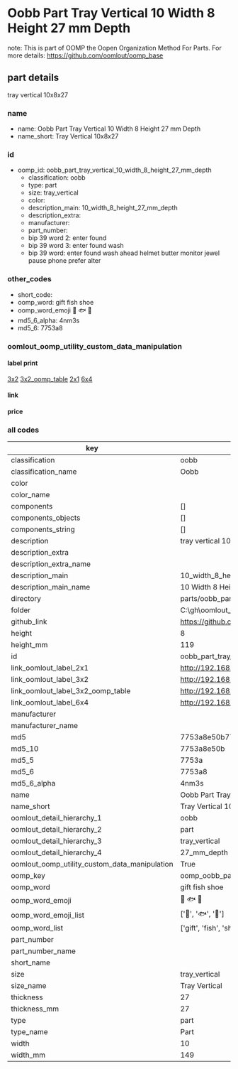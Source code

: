 # Oobb Part Tray Vertical 10 Width 8 Height 27 mm Depth  

note: This is part of OOMP the Oopen Organization Method For Parts. For more details: https://github.com/oomlout/oomp_base

##  part details
  



tray vertical 10x8x27



### name
* name: Oobb Part Tray Vertical 10 Width 8 Height 27 mm Depth
* name_short: Tray Vertical 10x8x27 
### id
* oomp_id: oobb_part_tray_vertical_10_width_8_height_27_mm_depth
  * classification: oobb
  * type: part
  * size: tray_vertical
  * color: 
  * description_main: 10_width_8_height_27_mm_depth
  * description_extra: 
  * manufacturer: 
  * part_number: 
  * bip 39 word 2: enter found
  * bip 39 word 3: enter found wash
  * bip 39 word: enter found wash ahead helmet butter monitor jewel pause phone prefer alter

### other_codes
* short_code: 
* oomp_word: gift fish shoe
* oomp_word_emoji :gift: :fish: :shoe:
* md5_6_alpha: 4nm3s
* md5_6: 7753a8






### oomlout_oomp_utility_custom_data_manipulation
#### label print
[3x2](http://192.168.1.245:1112/?label=oomp%204nm3s)
[3x2_oomp_table](http://192.168.1.108:1112/?label=oomp%204nm3s)
[2x1](http://192.168.1.242:1112/?label=oomp%204nm3s)
[6x4](http://192.168.1.55:1112/?label=oomp%204nm3s)    

#### link

                              

#### price







### all codes 
| key | value |  
| --- | --- |  
| classification | oobb |  
| classification_name | Oobb |  
| color |  |  
| color_name |  |  
| components | [] |  
| components_objects | [] |  
| components_string | [] |  
| description | tray vertical 10x8x27 |  
| description_extra |  |  
| description_extra_name |  |  
| description_main | 10_width_8_height_27_mm_depth |  
| description_main_name | 10 Width 8 Height 27 mm Depth |  
| directory | parts/oobb_part_tray_vertical_10_width_8_height_27_mm_depth |  
| folder | C:\gh\oomlout_oobb_version_4_generated_parts\parts\oobb_part_tray_vertical_10_width_8_height_27_mm_depth |  
| github_link | https://github.com/oomlout/oomlout_oomp_part_src/tree/main/parts/oobb_part_tray_vertical_10_width_8_height_27_mm_depth |  
| height | 8 |  
| height_mm | 119 |  
| id | oobb_part_tray_vertical_10_width_8_height_27_mm_depth |  
| link_oomlout_label_2x1 | http://192.168.1.242:1112/?label=oomp%204nm3s |  
| link_oomlout_label_3x2 | http://192.168.1.245:1112/?label=oomp%204nm3s |  
| link_oomlout_label_3x2_oomp_table | http://192.168.1.108:1112/?label=oomp%204nm3s |  
| link_oomlout_label_6x4 | http://192.168.1.55:1112/?label=oomp%204nm3s |  
| manufacturer |  |  
| manufacturer_name |  |  
| md5 | 7753a8e50b77f1e07d357053eed70a5b |  
| md5_10 | 7753a8e50b |  
| md5_5 | 7753a |  
| md5_6 | 7753a8 |  
| md5_6_alpha | 4nm3s |  
| name | Oobb Part Tray Vertical 10 Width 8 Height 27 mm Depth |  
| name_short | Tray Vertical 10x8x27  |  
| oomlout_detail_hierarchy_1 | oobb |  
| oomlout_detail_hierarchy_2 | part |  
| oomlout_detail_hierarchy_3 | tray_vertical |  
| oomlout_detail_hierarchy_4 | 27_mm_depth |  
| oomlout_oomp_utility_custom_data_manipulation | True |  
| oomp_key | oomp_oobb_part_tray_vertical_10_width_8_height_27_mm_depth |  
| oomp_word | gift fish shoe |  
| oomp_word_emoji | :gift: :fish: :shoe: |  
| oomp_word_emoji_list | [':gift:', ':fish:', ':shoe:'] |  
| oomp_word_list | ['gift', 'fish', 'shoe'] |  
| part_number |  |  
| part_number_name |  |  
| short_name |  |  
| size | tray_vertical |  
| size_name | Tray Vertical |  
| thickness | 27 |  
| thickness_mm | 27 |  
| type | part |  
| type_name | Part |  
| width | 10 |  
| width_mm | 149 |  
